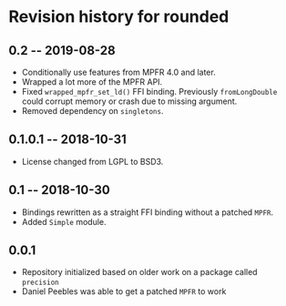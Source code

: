 # Revision history for rounded

## 0.2 -- 2019-08-28

* Conditionally use features from MPFR 4.0 and later.
* Wrapped a lot more of the MPFR API.
* Fixed `wrapped_mpfr_set_ld()` FFI binding.  Previously `fromLongDouble`
  could corrupt memory or crash due to missing argument.
* Removed dependency on `singletons`.

## 0.1.0.1 -- 2018-10-31

* License changed from LGPL to BSD3.

## 0.1 -- 2018-10-30

* Bindings rewritten as a straight FFI binding without a patched `MPFR`.
* Added `Simple` module.

## 0.0.1

* Repository initialized based on older work on a package called `precision`
* Daniel Peebles was able to get a patched `MPFR` to work

